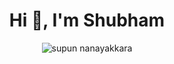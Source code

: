 <h1 align="center">Hi 👋, I'm Shubham</h1>
<p align="center"> 
<img src="https://komarev.com/ghpvc/?username=shivamtomershiv&label=Profile%20views&color=0e75b6&style=flat" alt="supun nanayakkara" /> 
</p>
